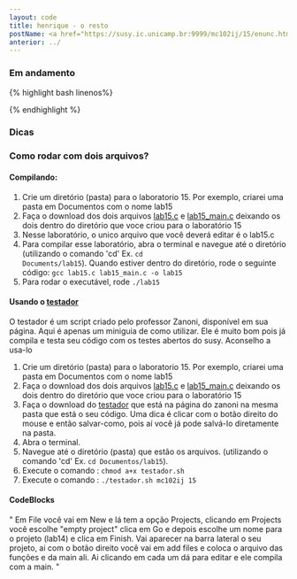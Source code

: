 ```yaml
---
layout: code
title: henrique - o resto
postName: <a href="https://susy.ic.unicamp.br:9999/mc102ij/15/enunc.html">Laboratório 15 - Pesquisas</a>
anterior: ../
---
```


### Em andamento

{% highlight bash linenos%}

{% endhighlight %}

### Dicas


### Como rodar com dois arquivos?

#### Compilando:
1. Crie um diretório (pasta) para o laboratorio 15. Por exemplo, criarei uma pasta em Documentos com o nome lab15
2. Faça o download dos dois arquivos [lab15.c](https://susy.ic.unicamp.br:9999/mc102ij/15/aux/lab15.c) e [lab15_main.c](https://susy.ic.unicamp.br:9999/mc102ij/15/aux/lab15_main.c) deixando os dois dentro do diretório que voce criou para o laboratório 15
3. Nesse laboratório, o unico arquivo que você deverá editar é o lab15.c
4. Para compilar esse laboratório, abra o terminal e navegue até o diretório (utilizando o comando 'cd' Ex. <code>cd Documents/lab15</code>). Quando estiver dentro do diretório, rode o seguinte código:
<code>gcc lab15.c lab15_main.c -o lab15</code>
5. Para rodar o executável, rode <code>./lab15</code>

#### Usando o [testador](http://www.ic.unicamp.br/~zanoni/mc102/2016-1s/testador/)
O testador é um script criado pelo professor Zanoni, disponível em sua página. Aqui é apenas um miniguia de como utilizar.
Ele é muito bom pois já compila e testa seu código com os testes abertos do susy. Aconselho a usa-lo

 1. Crie um diretório (pasta) para o laboratorio 15. Por exemplo, criarei uma pasta em Documentos com o nome lab15
 2. Faça o download dos dois arquivos [lab15.c](https://susy.ic.unicamp.br:9999/mc102ij/15/aux/lab15.c) e [lab15_main.c](https://susy.ic.unicamp.br:9999/mc102ij/15/aux/lab15_main.c) deixando os dois dentro do diretório que voce criou para o laboratório 15
 3. Faça o download do [testador](http://www.ic.unicamp.br/~zanoni/mc102/2016-1s/testador/testador.sh) que está na página do zanoni na mesma pasta que está o seu código. Uma dica é clicar com o botão direito do mouse e então salvar-como, pois aí você já pode salvá-lo diretamente na pasta.
 4. Abra o terminal.
 5. Navegue até o diretório (pasta) que estão os arquivos. (utilizando o comando 'cd' Ex. `cd Documentos/lab15`).
 6. Execute o comando : `chmod a+x testador.sh`
 7. Execute o comando : `./testador.sh mc102ij 15`

#### CodeBlocks

" Em File você vai em New e lá tem a opção Projects, clicando em Projects você escolhe "empty project" clica em Go e depois escolhe um nome para o projeto (lab14) e clica em Finish. Vai aparecer na barra lateral o seu projeto, ai com o botão direito você vai em add files e coloca o arquivo das funções e da main ali. Ai clicando em cada um dá para editar e ele compila com a main. "
